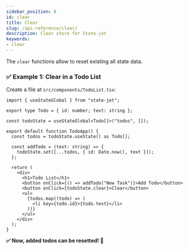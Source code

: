 ```yaml
---
sidebar_position: 8
id: clear
title: Clear
slug: /api-reference/clear/
description: Clear store for State-jet
keywords:
- clear
---
```


The `clear` functions allow to reset existing all state data.

### ✅ Example 1: Clear in a Todo List 

Create a file at `src/components/TodoList.tsx`:

```tsx title="src/components/TodoList.tsx"
import { useStateGlobal } from "state-jet";

export type Todo = { id: number; text: string };

const todoState = useStateGlobal<Todo[]>("todos", []);

export default function TodoApp() {
  const todos = todoState.useState() as Todo[];

  const addTodo = (text: string) => {
    todoState.set([...todos, { id: Date.now(), text }]);
  };

  return (
    <div>
      <h1>Todo List</h1>
      <button onClick={() => addTodo("New Task")}>Add Todo</button>
      <button onClick={todoState.clear}>Clear</button>
      <ul>
        {todos.map((todo) => (
          <li key={todo.id}>{todo.text}</li>
        ))}
      </ul>
    </div>
  );
}
```
**✅ Now, added todos can be resetted! 🎉**

